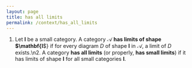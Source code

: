 ```yaml
---
layout: page
title: has all limits
permalink: /context/has_all_limits
---
```

1. Let $\mathbf{I}$ be a small category.  A category $\mathscr{A}$ **has    limits of shape $\mathbf{I**$} if for every diagram $D$ of shape $\mathbf{I}$ in $\mathscr{A}$, a limit of $D$ exists.\n2. A category **has all limits** (or properly, **has small limits**) if it has limits of shape $\mathbf{I}$ for all small categories $\mathbf{I}$.
